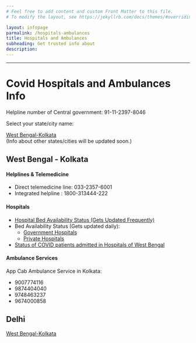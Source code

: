 ```yaml
---
# Feel free to add content and custom Front Matter to this file.
# To modify the layout, see https://jekyllrb.com/docs/themes/#overriding-theme-defaults

layout: infopage
parmalink: /hospitals-ambulances
title: Hospitals and Ambulances
subheading: Get trusted info about
description:
---
```

---
# Covid Hospitals and Ambulances Info

Helpline number of Central government: 91-11-2397-8046

Select your state/city name:

[West Bengal-Kolkata](#westbengal---kolkata)	
(Info about other states/cities will be updated soon.)

## West Bengal - Kolkata

#### Helplines & Telemedicine

- Direct telemedicine line: 033-2357-6001
- Integrated helpline : 1800-313444-222

#### Hospitals

- [Hospital Bed Availability Status (Gets Updated Frequently)](https://excise.wb.gov.in/CHMS/Public/Page/CHMS_Public_Hospital_Bed_Availability.aspx)
- Bed Availability Status (Gets updated daily):
  - [Government Hospitals](https://www.wbhealth.gov.in/pages/corona/bed_availability) 
  - [Private Hospitals](https://www.wbhealth.gov.in/pages/corona/bed_availability_pvt)
- [Status of COVID patients admitted in Hospitals of West Bengal](http://cpms.wbhealth.gov.in:8003/PatientStatusForPublic.aspx)

#### Ambulance Services

App Cab Ambulance Service in Kolkata:

- 9007774116
- 9874404040
- 9748463237
- 9674000858



## Delhi
[West Bengal-Kolkata](#west-bengal---kolkata)

